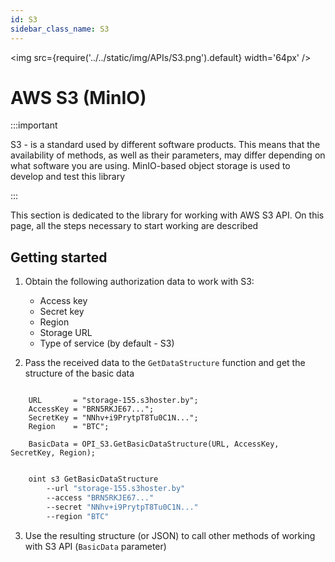 ```yaml
---
id: S3
sidebar_class_name: S3
---
```


<img src={require('../../static/img/APIs/S3.png').default} width='64px' />

# AWS S3 (MinIO)

:::important

S3 - is a standard used by different software products. This means that the availability of methods, as well as their parameters, may differ depending on what software you are using. MinIO-based object storage is used to develop and test this library

:::

This section is dedicated to the library for working with AWS S3 API. On this page, all the steps necessary to start working are described

## Getting started

1. Obtain the following authorization data to work with S3:

    + Access key
    + Secret key
    + Region
    + Storage URL
    + Type of service (by default - S3)

2. Pass the received data to the `GetDataStructure` function and get the structure of the basic data

```bsl title="1С:Enterprise/OneScript"

    URL       = "storage-155.s3hoster.by";
    AccessKey = "BRN5RKJE67...";
    SecretKey = "NNhv+i9PrytpT8Tu0C1N...";
    Region    = "BTC";

    BasicData = OPI_S3.GetBasicDataStructure(URL, AccessKey, SecretKey, Region);

```

```bash title="CLI"

    oint s3 GetBasicDataStructure 
        --url "storage-155.s3hoster.by"
        --access "BRN5RKJE67..."
        --secret "NNhv+i9PrytpT8Tu0C1N..."
        --region "BTC"

```

3. Use the resulting structure (or JSON) to call other methods of working with S3 API (`BasicData` parameter)
